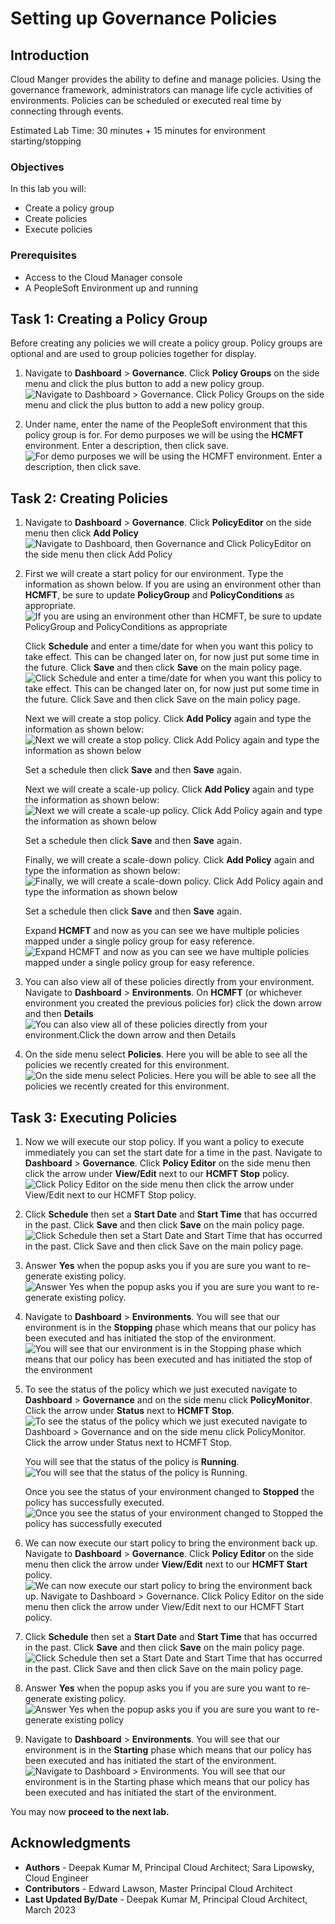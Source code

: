 # Setting up Governance Policies

## Introduction
Cloud Manger provides the ability to define and manage policies. Using the governance framework, administrators can manage life cycle activities of environments. Policies can be scheduled or executed real time by connecting through events.

Estimated Lab Time: 30 minutes + 15 minutes for environment starting/stopping

### Objectives
In this lab you will:
* Create a policy group
* Create policies
* Execute policies

### Prerequisites
- Access to the Cloud Manager console
- A PeopleSoft Environment up and running

## Task 1: Creating a Policy Group

Before creating any policies we will create a policy group. Policy groups are optional and are used to group policies together for display.

1.  Navigate to **Dashboard** > **Governance**. Click **Policy Groups** on the side menu and click the plus button to add a new policy group.
    ![Navigate to Dashboard > Governance. Click Policy Groups on the side menu and click the plus button to add a new policy group.](./images/policygroup.png "")

2.  Under name, enter the name of the PeopleSoft environment that this policy group is for. For demo purposes we will be using the **HCMFT** environment. Enter a description, then click save.
    ![For demo purposes we will be using the HCMFT environment. Enter a description, then click save.](./images/policysave.png "")

## Task 2: Creating Policies

1.  Navigate to **Dashboard** > **Governance**. Click **PolicyEditor** on the side menu then click **Add Policy**    
    ![Navigate to Dashboard, then Governance and  Click PolicyEditor on the side menu then click Add Policy](./images/policyadd.png "")

2.  First we will create a start policy for our environment. Type the information as shown below. If you are using an environment other than **HCMFT**, be sure to update **PolicyGroup** and **PolicyConditions** as appropriate.
    ![If you are using an environment other than HCMFT, be sure to update PolicyGroup and PolicyConditions as appropriate](./images/start.png "")

    Click **Schedule** and enter a time/date for when you want this policy to take effect. This can be changed later on, for now just put some time in the future. Click **Save** and then click **Save** on the main policy page.
    ![Click Schedule and enter a time/date for when you want this policy to take effect. This can be changed later on, for now just put some time in the future. Click Save and then click Save on the main policy page.](./images/schedule.png "")

    Next we will create a stop policy. Click **Add Policy** again and type the information as shown below:
    ![Next we will create a stop policy. Click Add Policy again and type the information as shown below](./images/stop.png "")

    Set a schedule then click **Save** and then **Save** again.

    Next we will create a scale-up policy. Click **Add Policy** again and type the information as shown below:
    ![Next we will create a scale-up policy. Click Add Policy again and type the information as shown below](./images/scaleup.png "")

    Set a schedule then click **Save** and then **Save** again.

    Finally, we will create a scale-down policy. Click **Add Policy** again and type the information as shown below:
    ![Finally, we will create a scale-down policy. Click Add Policy again and type the information as shown below](./images/scaledown.png "")

    Set a schedule then click **Save** and then **Save** again.

    Expand **HCMFT** and now as you can see we have multiple policies mapped under a single policy group for easy reference.
    ![Expand HCMFT and now as you can see we have multiple policies mapped under a single policy group for easy reference.](./images/policyview.png "")

3.  You can also view all of these policies directly from your environment. Navigate to **Dashboard** > **Environments**. On **HCMFT** (or whichever environment you created the previous policies for) click the down arrow and then **Details**
    ![You can also view all of these policies directly from your environment.Click the down arrow and then Details](./images/workshopdetail.png "")

4.  On the side menu select **Policies**. Here you will be able to see all the policies we recently created for this environment.
    ![On the side menu select Policies. Here you will be able to see all the policies we recently created for this environment.](./images/addpolicy.png "")

## Task 3: Executing Policies

1.  Now we will execute our stop policy. If you want a policy to execute immediately you can set the start date for a time in the past. Navigate to **Dashboard** > **Governance**. Click **Policy Editor** on the side menu then click the arrow under **View/Edit** next to our **HCMFT Stop** policy.
    ![Click Policy Editor on the side menu then click the arrow under View/Edit next to our HCMFT Stop policy.](./images/stoppolicy.png "")

2.  Click **Schedule** then set a **Start Date** and **Start Time** that has occurred in the past. Click **Save** and then click **Save** on the main policy page.
    ![Click Schedule then set a Start Date and Start Time that has occurred in the past. Click Save and then click Save on the main policy page.](./images/pastdate.png "")

3.  Answer **Yes** when the popup asks you if you are sure you want to re-generate existing policy.
    ![Answer Yes when the popup asks you if you are sure you want to re-generate existing policy.](./images/pop.png "")

4.  Navigate to **Dashboard** > **Environments**. You will see that our environment is in the **Stopping** phase which means that our policy has been executed and has initiated the stop of the environment.    
    ![You will see that our environment is in the Stopping phase which means that our policy has been executed and has initiated the stop of the environment](./images/stopprocess.png "")

5.  To see the status of the policy which we just executed navigate to **Dashboard** > **Governance** and on the side menu click **PolicyMonitor**. Click the arrow under **Status** next to **HCMFT Stop**.
    ![To see the status of the policy which we just executed navigate to Dashboard > Governance and on the side menu click PolicyMonitor. Click the arrow under Status next to HCMFT Stop.](./images/monitorpolicy.png "")

    You will see that the status of the policy is **Running**.
    ![You will see that the status of the policy is Running.](./images/policystatus.png "")

    Once you see the status of your environment changed to **Stopped** the policy has successfully executed.
    ![Once you see the status of your environment changed to Stopped the policy has successfully executed](./images/stopped.png "")

6.  We can now execute our start policy to bring the environment back up. Navigate to **Dashboard** > **Governance**. Click **Policy Editor** on the side menu then click the arrow under **View/Edit** next to our **HCMFT Start** policy.
    ![We can now execute our start policy to bring the environment back up. Navigate to Dashboard > Governance. Click Policy Editor on the side menu then click the arrow under View/Edit next to our HCMFT Start policy.](./images/startback.png "")

7.  Click **Schedule** then set a **Start Date** and **Start Time** that has occurred in the past. Click **Save** and then click **Save** on the main policy page.
    ![Click Schedule then set a Start Date and Start Time that has occurred in the past. Click Save and then click Save on the main policy page.](./images/pastdate.png "")

8.  Answer **Yes** when the popup asks you if you are sure you want to re-generate existing policy.
    ![Answer Yes when the popup asks you if you are sure you want to re-generate existing policy](./images/pop2.png "")

9.  Navigate to **Dashboard** > **Environments**. You will see that our environment is in the **Starting** phase which means that our policy has been executed and has initiated the start of the environment.    
    ![Navigate to Dashboard > Environments. You will see that our environment is in the Starting phase which means that our policy has been executed and has initiated the start of the environment.](./images/startagain.png "")

You may now **proceed to the next lab.**

## Acknowledgments
* **Authors** - Deepak Kumar M, Principal Cloud Architect; Sara Lipowsky, Cloud Engineer
* **Contributors** - Edward Lawson, Master Principal Cloud Architect 
* **Last Updated By/Date** - Deepak Kumar M, Principal Cloud Architect, March 2023